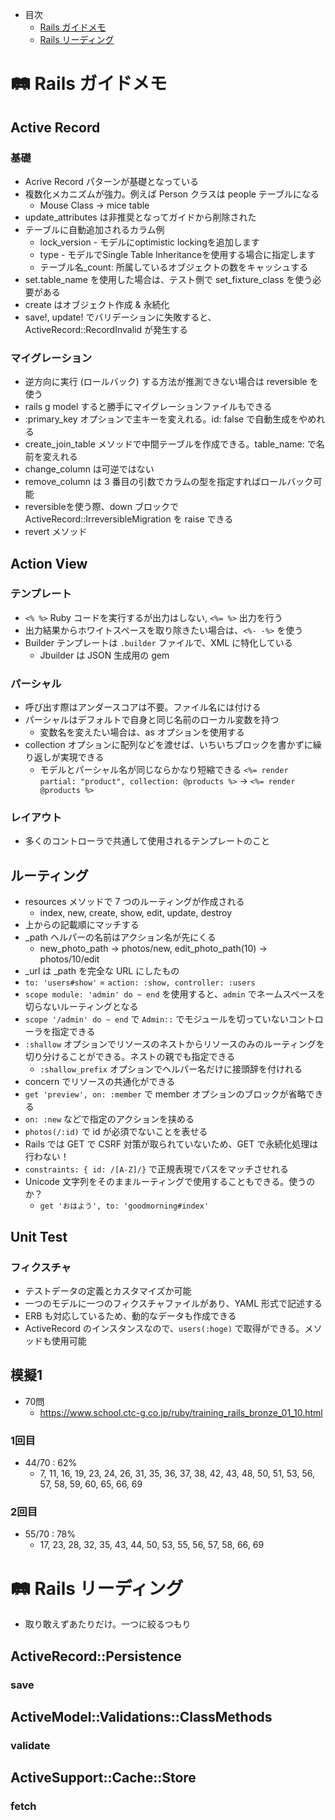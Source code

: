 - 目次
  * [Rails ガイドメモ](#rails-guide-memo)
  * [Rails リーディング](#rails-reading)

<a name="rails-guide-memo"></a>

# 🛤️ Rails ガイドメモ

## Active Record

### 基礎
- Acrive Record パターンが基礎となっている
- 複数化メカニズムが強力。例えば Person クラスは people テーブルになる
  * Mouse Class -> mice table
- update_attributes は非推奨となってガイドから削除された
- テーブルに自動追加されるカラム例
  * lock_version - モデルにoptimistic lockingを追加します
  * type - モデルでSingle Table Inheritanceを使用する場合に指定します
  * テーブル名_count: 所属しているオブジェクトの数をキャッシュする
- set.table_name を使用した場合は、テスト側で set_fixture_class を使う必要がある
- create はオブジェクト作成 & 永続化
- save!, update! でバリデーションに失敗すると、ActiveRecord::RecordInvalid が発生する

### マイグレーション
- 逆方向に実行 (ロールバック) する方法が推測できない場合は reversible を使う
- rails g model すると勝手にマイグレーションファイルもできる
- :primary_key オプションで主キーを変えれる。id: false で自動生成をやめれる
- create_join_table メソッドで中間テーブルを作成できる。table_name: で名前を変えれる
- change_column は可逆ではない
- remove_column は 3 番目の引数でカラムの型を指定すればロールバック可能
- reversibleを使う際、down ブロックで ActiveRecord::IrreversibleMigration を raise できる
- revert メソッド

## Action View

### テンプレート
- `<% %>` Ruby コードを実行するが出力はしない, `<%= %>` 出力を行う
- 出力結果からホワイトスペースを取り除きたい場合は、`<%- -%>` を使う
- Builder テンプレートは `.builder` ファイルで、XML に特化している
  * Jbuilder は JSON 生成用の gem
  
### パーシャル
- 呼び出す際はアンダースコアは不要。ファイル名には付ける
- パーシャルはデフォルトで自身と同じ名前のローカル変数を持つ
  * 変数名を変えたい場合は、as オプションを使用する
- collection オプションに配列などを渡せば、いちいちブロックを書かずに繰り返しが実現できる
  * モデルとパーシャル名が同じならかなり短縮できる `<%= render partial: "product", collection: @products %>` -> `<%= render @products %>`

### レイアウト
- 多くのコントローラで共通して使用されるテンプレートのこと

## ルーティング
- resources メソッドで 7 つのルーティングが作成される
  * index, new, create, show, edit, update, destroy
- 上からの記載順にマッチする 
- _path ヘルパーの名前はアクション名が先にくる
  * new_photo_path -> photos/new, edit_photo_path(10) -> photos/10/edit
- _url は _path を完全な URL にしたもの
- `to: 'users#show'` = `action: :show, controller: :users`
- `scope module: 'admin' do ~ end` を使用すると、`admin` でネームスペースを切らないルーティングとなる
- `scope '/admin' do ~ end` で `Admin::` でモジュールを切っていないコントローラを指定できる
- `:shallow` オプションでリソースのネストからリソースのみのルーティングを切り分けることができる。ネストの親でも指定できる
  * `:shallow_prefix` オプションでヘルパー名だけに接頭辞を付けれる
- concern でリソースの共通化ができる
- `get 'preview', on: :member` で member オプションのブロックが省略できる
- `on: :new` などで指定のアクションを挟める
- `photos(/:id)` で id が必須でないことを表せる
- Rails では GET で CSRF 対策が取られていないため、GET で永続化処理は行わない！
- `constraints: { id: /[A-Z]/}` で正規表現でパスをマッチさせれる
- Unicode 文字列をそのままルーティングで使用することもできる。使うのか？
  * `get 'おはよう', to: 'goodmorning#index'`

## Unit Test

### フィクスチャ
- テストデータの定義とカスタマイズか可能
- 一つのモデルに一つのフィクスチャファイルがあり、YAML 形式で記述する
- ERB も対応しているため、動的なデータも作成できる
- ActiveRecord のインスタンスなので、`users(:hoge)` で取得ができる。メソッドも使用可能

## 模擬1
- 70問
  * https://www.school.ctc-g.co.jp/ruby/training_rails_bronze_01_10.html

### 1回目
- 44/70 : 62%
  * 7, 11, 16, 19, 23, 24, 26, 31, 35, 36, 37, 38, 42, 43, 48, 50, 51, 53, 56, 57, 58, 59, 60, 65, 66, 69

### 2回目
- 55/70 : 78%
  * 17, 23, 28, 32, 35, 43, 44, 50, 53, 55, 56, 57, 58, 66, 69

<a name="rails-reading"></a>

# 🛤️ Rails リーディング
- 取り敢えずあたりだけ。一つに絞るつもり

## ActiveRecord::Persistence

### save

## ActiveModel::Validations::ClassMethods

### validate

## ActiveSupport::Cache::Store

### fetch
